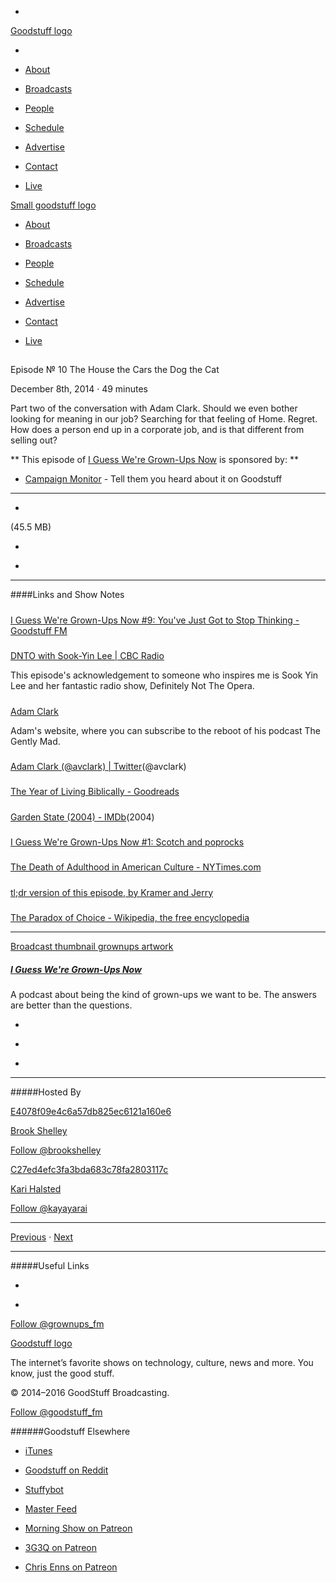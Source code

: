 

-
[Goodstuff logo](http://www.goodstuff.fm/)[](/assets/goodstuff_logo-17c1fe6f378352de5d7345f76152130b.svg)

-


-  [About](/about)

-  [Broadcasts](/broadcasts)

-  [People](/people)

-  [Schedule](/schedule)

-  [Advertise](/advertise)

-  [Contact](/contact)

-  [Live](/live)


[Small goodstuff logo](http://www.goodstuff.fm/)[](/assets/small_goodstuff_logo-bf032e72b9ec41494f4d90905f1ad619.svg)


-  [About](/about)

-  [Broadcasts](/broadcasts)

-  [People](/people)

-  [Schedule](/schedule)

-  [Advertise](/advertise)

-  [Contact](/contact)

-  [Live](/live)


##
Episode № 10
The House the Cars the Dog the Cat


December 8th, 2014
·
49
minutes


Part two of the conversation with Adam Clark. Should we even bother looking for meaning in our job? Searching for that feeling of Home. Regret. How does a person end up in a corporate job, and is that different from selling out?


**
This episode of
[I Guess We're Grown-Ups Now](/grownups)
is sponsored by:
**


-  [Campaign Monitor](http://www.campaignmonitor.com/) - Tell them you heard about it on Goodstuff


------------------------------


-
[](http://podcasts-1.feedpress.co/10589/grownups-10.mp3)(45.5 MB)

-
[](http://twitter.com/intent/tweet?text=I%20Guess%20We're%20Grown-Ups%20Now%20%E2%84%96%2010%20on%20@goodstuff_fm%20-%20http://goodstuff.fm/grownups/10)

-
[](http://www.facebook.com/sharer/sharer.php?u=http://goodstuff.fm/grownups/10)


------------------------------


####Links and Show Notes

#####
[I Guess We're Grown-Ups Now #9: You've Just Got to Stop Thinking - Goodstuff FM](http://goodstuff.fm/grownups/9)


#####
[DNTO with Sook-Yin Lee | CBC Radio](http://www.cbc.ca/dnto/)


This episode's acknowledgement to someone who inspires me is Sook Yin Lee and her fantastic radio show, Definitely Not The Opera.


#####
[Adam Clark](http://avclark.com/)


Adam's website, where you can subscribe to the reboot of his podcast The Gently Mad.


#####
[Adam Clark (@avclark) | Twitter](https://twitter.com/avclark)(@avclark)


#####
[The Year of Living Biblically - Goodreads](http://www.goodreads.com/book/show/495395.The_Year_of_Living_Biblically)


#####
[Garden State (2004) - IMDb](http://www.imdb.com/title/tt0333766/)(2004)


#####
[I Guess We're Grown-Ups Now #1: Scotch and poprocks](http://goodstuff.fm/grownups/1)


#####
[The Death of Adulthood in American Culture - NYTimes.com](http://mobile.nytimes.com/2014/09/14/magazine/the-death-of-adulthood-in-american-culture.html?_r=0)


#####
[tl;dr version of this episode, by Kramer and Jerry](http://avclark.com/its-a-sad-state-of-affairs-jerry/)


#####
[The Paradox of Choice - Wikipedia, the free encyclopedia](http://en.wikipedia.org/wiki/The_Paradox_of_Choice)


------------------------------


[Broadcast thumbnail grownups artwork](/grownups)[](https://goodstuffs3.s3.amazonaws.com/uploads/broadcast/image/30/broadcast_thumbnail_grownups_artwork.png)

##### [I Guess We're Grown-Ups Now](/grownups)


A podcast about being the kind of grown-ups we want to be. The answers are better than the questions.

-
[](https://itunes.apple.com/us/podcast/i-guess-were-grown-ups-now/id920093038?mt=2)

-
[](http://feeds.goodstuff.fm/grownups)

-
[](mailto:kayayarai+grownups@gmail.com?cc=sponsorship%40goodstuff.fm&subject=%5BGoodStuff%20FM%5D%20Sponsorship%20Inquiry%20for%20I%20Guess%20We%27re%20Grown-Ups%20Now)


------------------------------


#####Hosted By


[E4078f09e4c6a57db825ec6121a160e6](/people/brook-shelley)[](http://gravatar.com/avatar/e4078f09e4c6a57db825ec6121a160e6.png?s=300&r=pg)

[Brook Shelley](/people/brook-shelley)


[Follow @brookshelley](https://twitter.com/brookshelley)


[C27ed4efc3fa3bda683c78fa2803117c](/people/kari-halsted)[](http://gravatar.com/avatar/c27ed4efc3fa3bda683c78fa2803117c.png?s=300&r=pg)

[Kari Halsted](/people/kari-halsted)


[Follow @kayayarai](https://twitter.com/kayayarai)


------------------------------


[Previous](/grownups/9)
·
[Next](/grownups/11)


------------------------------


#####Useful Links

-
[](mailto:kayayarai+grownups@gmail.com?subject=%5BGoodstuff%20FM%5D%20Feedback%20for%20I%20Guess%20We%27re%20Grown-Ups%20Now)

-
[Follow @grownups_fm](https://twitter.com/grownups_fm)


[Goodstuff logo](http://www.goodstuff.fm/)[](/assets/goodstuff_logo-17c1fe6f378352de5d7345f76152130b.svg)


The internet’s favorite shows on technology, culture, news and more. You know, just the good stuff.


© 2014–2016 GoodStuff Broadcasting.

[Follow @goodstuff_fm](https://twitter.com/goodstufffm)


######Goodstuff Elsewhere

-  [iTunes](https://itunes.apple.com/us/artist/goodstuff-fm/id843385597?mt=2)

-  [Goodstuff on Reddit](https://www.reddit.com/r/Goodstuff_fm/)

-  [Stuffybot](http://stuffybot.goodstuff.fm)

-  [Master Feed](/master/feed)

-  [Morning Show on Patreon](https://www.patreon.com/morningshow)

-  [3G3Q on Patreon](https://www.patreon.com/3g3q)

-  [Chris Enns on Patreon](https://www.patreon.com/ichris)
